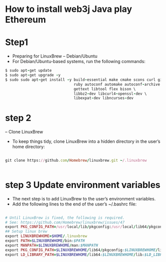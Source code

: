 # How to install web3j Java play Ethereum 
# Step1
- Preparing for LinuxBrew – Debian/Ubuntu
- For Debian/Ubuntu-based systems, run the following commands:
```ruby
$ sudo apt-get update
$ sudo apt-get upgrade -y
$ sudo sudo apt-get install -y build-essential make cmake scons curl git \
                               ruby autoconf automake autoconf-archive \
                               gettext libtool flex bison \
                               libbz2-dev libcurl4-openssl-dev \
                               libexpat-dev libncurses-dev
```

# step 2
– Clone LinuxBrew
- To keep things tidy, clone LinuxBrew into a hidden directory in the user’s home directory:
```ruby
                               
git clone https://github.com/Homebrew/linuxbrew.git ~/.linuxbrew
       
```

# step 3 Update environment variables
- The next step is to add LinuxBrew to the user’s environment variables.
- Add the following lines to the end of the user’s ~/.bashrc file:

```ruby
                               
# Until LinuxBrew is fixed, the following is required.
# See: https://github.com/Homebrew/linuxbrew/issues/47
export PKG_CONFIG_PATH=/usr/local/lib/pkgconfig:/usr/local/lib64/pkgconfig:/usr/lib64/pkgconfig:/usr/lib/pkgconfig:/usr/lib/x86_64-linux-gnu/pkgconfig:/usr/lib64/pkgconfig:/usr/share/pkgconfig:$PKG_CONFIG_PATH
## Setup linux brew
export LINUXBREWHOME=$HOME/.linuxbrew
export PATH=$LINUXBREWHOME/bin:$PATH
export MANPATH=$LINUXBREWHOME/man:$MANPATH
export PKG_CONFIG_PATH=$LINUXBREWHOME/lib64/pkgconfig:$LINUXBREWHOME/lib/pkgconfig:$PKG_CONFIG_PATH
export LD_LIBRARY_PATH=$LINUXBREWHOME/lib64:$LINUXBREWHOME/lib:$LD_LIBRARY_PATH
```
